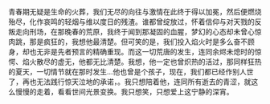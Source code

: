 青春期无疑是生命的火葬，我们无尽的向往与激情在此终于得以加冕，然后便燃烧殆尽，化作哀鸣的轻烟与维以度日的残渣。谁都曾绽放过，怀着信仰与对天戮的反叛走向刑场，在那晚春的荒原，我终于闻到那凝固的血腥，梦幻的心态却未曾心惊肉跳，那是疯狂的，我想他最清楚。但可笑的是，我们投入焰火时是多么奋不顾身，却也无非是先者预言的精确重现。而这一切荒唐的发生，连同余烬未熄时的惊愕、焰火散尽的虚无，他都无比清楚。我想，他一定也曾炽热的活过，那同样狂热的夏天，一切情节就在那时发生...他也曾是个孩子，现在，我们都已经作别人世了，再也无法践行惊天泣地的承诺，。我只想陪着他，连同所有逝去的青涩，就这么慢慢的走着，看看世间光景变换。我只想笑，只想爱上这宁静的深宵。